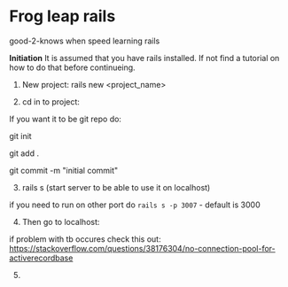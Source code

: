 # Frog leap rails
good-2-knows when speed learning rails

**Initiation**
It is assumed that you have rails installed. If not find a tutorial on how to do that before continueing.

1. New project: rails new <project_name>

2. cd in to project:
  
  If you want it to be git repo do:
  
  git init
  
  git add .
  
  git commit -m "initial commit"
  
3. rails s (start server to be able to use it on localhost)

if you need to run on other port do ```rails s -p 3007``` - default is 3000

4. Then go to localhost:<your chosen port>

if problem with tb occures check this out:
https://stackoverflow.com/questions/38176304/no-connection-pool-for-activerecordbase

5. 

